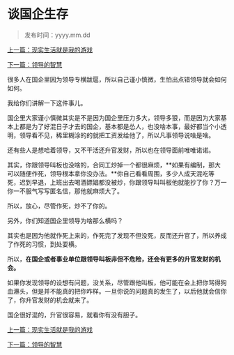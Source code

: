 # 谈国企生存
>
>发布时间：yyyy.mm.dd

[上一篇：现实生活就是我的游戏](/work/article2)

[下一篇：领导的智慧](/work/article4)

很多人在国企里因为领导专横跋扈，所以自己谨小慎微，生怕出点错领导就会如何如何。 

我给你们讲解一下这件事儿。 

国企里大家谨小慎微其实是不是因为国企里压力多大，领导多狠，而是因为大家基本上都是为了好混日子才去的国企，基本都是怂人，也没啥本事，最好都当个小透明，领导看不见，稀里糊涂的的就把工资发给他了，所以凡事领导说啥是啥。 

还有些人是想哈着领导，又不干活还升官发财，所以也在领导面前唯唯诺诺。 

其实，你跟领导叫板也没啥的，合同工炒掉一个都很麻烦，**如果有编制，那大可以随便作死，领导根本拿你没办法。**你自己看看周围，多少人成天混吃等死，迟到早退，上班出去喝酒嫖娼都没被炒，你跟领导叫叫板他就能抄了你？万一你一不服气写写匿名信，那他就麻烦大了。 

所以，放心，尽管作死，炒不了你的。

另外，你们知道国企里领导为啥那么横吗？ 

其实也是因为他就作死上来的，作死完了发现不但没死，反而还升官了，所以养成了作死的习惯，到处耍横。 

所以，**在国企或者事业单位跟领导叫板非但不危险，还会有更多的升官发财的机会。** 

如果你发现领导的设想有问题，没关系，尽管跟他叫板，他可能在会上把你骂得狗血淋头，但是并不能真的把你咋样。一旦你说的问题真的发生了，以后他就会信你了，你升官发财的机会就来了。 

国企很好混的，升官很容易，就看你有没有胆子。

[上一篇：现实生活就是我的游戏](/work/article2)

[下一篇：领导的智慧](/work/article4)












​     











